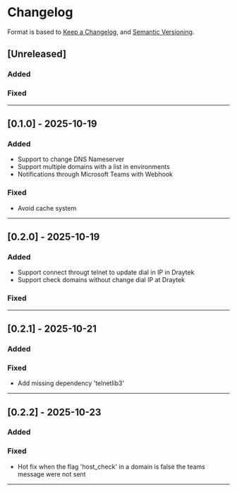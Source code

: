# Changelog

Format is based to [Keep a Changelog](https://keepachangelog.com/es-ES/1.0.0/),
and [Semantic Versioning](https://semver.org/lang/es/).

## [Unreleased]
### Added

### Fixed

---

## [0.1.0] - 2025-10-19
### Added
- Support to change DNS Nameserver
- Support multiple domains with a list in environments
- Notifications through Microsoft Teams with Webhook

### Fixed
- Avoid cache system

---

## [0.2.0] - 2025-10-19
### Added
- Support connect througt telnet to update dial in IP in Draytek
- Support check domains without change dial IP at Draytek

### Fixed

---

## [0.2.1] - 2025-10-21
### Added

### Fixed
- Add missing dependency 'telnetlib3'

---

## [0.2.2] - 2025-10-23
### Added

### Fixed
- Hot fix when the flag 'host_check' in a domain is false the teams message were not sent

---